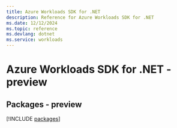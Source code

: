 ```yaml
---
title: Azure Workloads SDK for .NET
description: Reference for Azure Workloads SDK for .NET
ms.date: 12/12/2024
ms.topic: reference
ms.devlang: dotnet
ms.service: workloads
---
```

# Azure Workloads SDK for .NET - preview
## Packages - preview
[!INCLUDE [packages](workloads-index.md)]